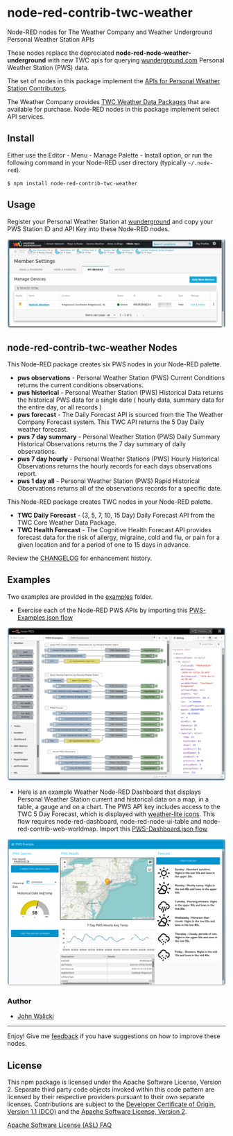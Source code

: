 # node-red-contrib-twc-weather
Node-RED nodes for The Weather Company and Weather Underground Personal Weather Station APIs

These nodes replace the depreciated **node-red-node-weather-underground** with new TWC apis for querying [wunderground.com](https://wunderground.com) Personal Weather Station (PWS) data.

The set of nodes in this package implement the [APIs for Personal Weather Station Contributors](https://docs.google.com/document/d/1eKCnKXI9xnoMGRRzOL1xPCBihNV2rOet08qpE_gArAY).

The Weather Company provides [TWC Weather Data Packages](https://business.weather.com/products/weather-data-packages) that are available for purchase. Node-RED nodes in this package implement select API services.

## Install

Either use the Editor - Menu - Manage Palette - Install option, or run the following command in your Node-RED user directory (typically `~/.node-red`).
```
$ npm install node-red-contrib-twc-weather
```

## Usage

Register your Personal Weather Station at [wunderground](https://www.wunderground.com/member/devices) and copy your PWS Station ID and API Key into these Node-RED nodes.

![wunderground mydevices](wunderground-mydevices.png)

## node-red-contrib-twc-weather Nodes

This Node-RED package creates six PWS nodes in your Node-RED palette.
- **pws observations** - Personal Weather Station (PWS) Current Conditions returns the current conditions observations.
- **pws historical** - Personal Weather Station (PWS) Historical Data returns the historical PWS data for a single date ( hourly data, summary data for the entire day, or all records )
- **pws forecast** - The Daily Forecast API is sourced from the The Weather Company Forecast system. This TWC API returns the 5 Day Daily weather forecast.
- **pws 7 day summary** - Personal Weather Station (PWS) Daily Summary Historical Observations returns the 7 day summary of daily observations.
- **pws 7 day hourly** - Personal Weather Stations (PWS) Hourly Historical Observations returns the hourly records for each days observations report.
- **pws 1 day all** - Personal Weather Station (PWS) Rapid Historical Observations returns all of the observations records for a specific date.

This Node-RED package creates TWC nodes in your Node-RED palette.
- **TWC Daily Forecast** - (3, 5, 7, 10, 15 Day) Daily Forecast API from the TWC Core Weather Data Package.
- **TWC Health Forecast** - The Cognitive Health Forecast API provides forecast data for the risk of allergy, migraine, cold and flu, or pain for a given location and for a period of one to 15 days in advance.

Review the [CHANGELOG](https://github.com/johnwalicki/node-red-contrib-twc-weather/blob/master/CHANGELOG.md) for enhancement history.

## Examples

Two examples are provided in the [examples](https://github.com/johnwalicki/node-red-contrib-twc-weather/tree/master/examples) folder.

- Exercise each of the Node-RED PWS APIs by importing this [PWS-Examples.json flow](https://github.com/johnwalicki/node-red-contrib-twc-weather/blob/master/examples/PWS-Examples.json)

![PWS Examples](PWS-Examples.png)

- Here is an example Weather Node-RED Dashboard that displays Personal Weather Station current and historical data on a map, in a table, a gauge and on a chart. The PWS API key includes access to the TWC 5 Day Forecast, which is displayed with [weather-lite icons](https://github.com/Paul-Reed/weather-icons-lite). This flow requires node-red-dashboard, node-red-node-ui-table and node-red-contrib-web-worldmap.  Import this [PWS-Dashboard.json flow](https://github.com/johnwalicki/node-red-contrib-twc-weather/blob/master/examples/PWS-Dashboard.json)

![PWS Dashboard](PWS-Dashboard.png)

### Author

- [John Walicki](https://github.com/johnwalicki/)

___

Enjoy!  Give me [feedback](https://github.com/johnwalicki/node-red-contrib-twc-weather/issues) if you have suggestions on how to improve these nodes.

## License

This npm package is licensed under the Apache Software License, Version 2.  Separate third party code objects invoked within this code pattern are licensed by their respective providers pursuant to their own separate licenses. Contributions are subject to the [Developer Certificate of Origin, Version 1.1 (DCO)](https://developercertificate.org/) and the [Apache Software License, Version 2](http://www.apache.org/licenses/LICENSE-2.0.txt).

[Apache Software License (ASL) FAQ](http://www.apache.org/foundation/license-faq.html#WhatDoesItMEAN)
